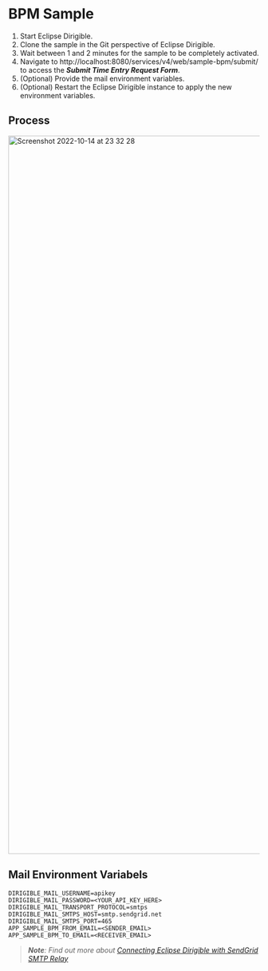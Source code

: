 # BPM Sample

1. Start Eclipse Dirigible.
1. Clone the sample in the Git perspective of Eclipse Dirigible.
1. Wait between 1 and 2 minutes for the sample to be completely activated.
1. Navigate to http://localhost:8080/services/v4/web/sample-bpm/submit/ to access the _**Submit Time Entry Request Form**_.
1. (Optional) Provide the mail environment variables.
1. (Optional) Restart the Eclipse Dirigible instance to apply the new environment variables.

## Process

<img width="1438" alt="Screenshot 2022-10-14 at 23 32 28" src="https://user-images.githubusercontent.com/4092083/195938498-32129208-f218-4365-9ce4-6f4238c44688.png">

## Mail Environment Variabels

```
DIRIGIBLE_MAIL_USERNAME=apikey
DIRIGIBLE_MAIL_PASSWORD=<YOUR_API_KEY_HERE>
DIRIGIBLE_MAIL_TRANSPORT_PROTOCOL=smtps
DIRIGIBLE_MAIL_SMTPS_HOST=smtp.sendgrid.net
DIRIGIBLE_MAIL_SMTPS_PORT=465
APP_SAMPLE_BPM_FROM_EMAIL=<SENDER_EMAIL>
APP_SAMPLE_BPM_TO_EMAIL=<RECEIVER_EMAIL>
```

> _**Note**: Find out more about [Connecting Eclipse Dirigible with SendGrid SMTP Relay
](https://www.dirigible.io/blogs/2022/09/12/sendgrid-smtp-relay-setup/)_
